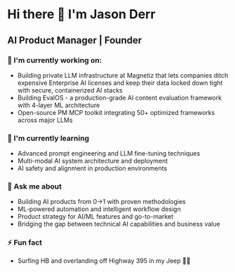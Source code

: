 # Hi there 👋 I'm Jason Derr

## AI Product Manager | Founder

### 🔧 I'm currently working on:

* Building private LLM infrastructure at Magnetiz that lets companies ditch expensive Enterprise AI licenses and keep their data locked down tight with secure, containerized AI stacks
* Building EvalOS - a production-grade AI content evaluation framework with 4-layer ML architecture
* Open-source PM MCP toolkit integrating 50+ optimized frameworks across major LLMs

### 🌱 I'm currently learning

* Advanced prompt engineering and LLM fine-tuning techniques
* Multi-modal AI system architecture and deployment
* AI safety and alignment in production environments

### 💬 Ask me about

* Building AI products from 0→1 with proven methodologies
* ML-powered automation and intelligent workflow design
* Product strategy for AI/ML features and go-to-market
* Bridging the gap between technical AI capabilities and business value

### ⚡ Fun fact

* Surfing HB and overlanding off Highway 395 in my Jeep 🏄‍♂️

<!--
**derrtaderr/derrtaderr** is a ✨ _special_ ✨ repository because its `README.md` (this file) appears on your GitHub profile.

Here are some ideas to get you started:

- 🔭 I’m currently working on ...
- 🌱 I’m currently learning ...
- 👯 I’m looking to collaborate on ...
- 🤔 I’m looking for help with ...
- 💬 Ask me about ...
- 📫 How to reach me: ...
- 😄 Pronouns: ...
- ⚡ Fun fact: ...
-->
